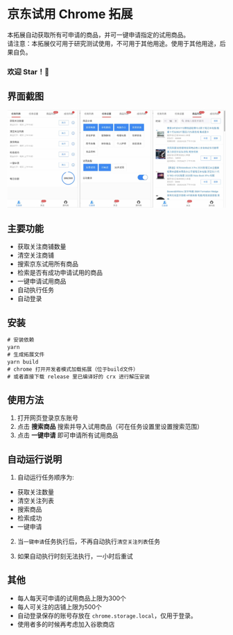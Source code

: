 # 京东试用 Chrome 拓展
本拓展自动获取所有可申请的商品，并可一键申请指定的试用商品。<br>
请注意：本拓展仅可用于研究测试使用，不可用于其他用途。使用于其他用途，后果自负。<br>

<h3>欢迎 Star！👏</h3>

## 界面截图
![界面](https://github.com/ZCY01/img/raw/master/interface1.jpg)

## 主要功能
* 获取关注商铺数量
* 清空关注商铺
* 搜索京东试用所有商品
* 检索是否有成功申请试用的商品
* 一键申请试用商品
* 自动执行任务
* 自动登录

## 安装
```js
# 安装依赖
yarn
# 生成拓展文件
yarn build
# chrome 打开开发者模式加载拓展（位于build文件）
# 或者直接下载 release 里已编译好的 crx 进行解压安装
```

## 使用方法
1. 打开网页登录京东账号
2. 点击 **搜索商品** 搜索并导入试用商品（可在任务设置里设置搜索范围）
3. 点击 **一键申请** 即可申请所有试用商品

## 自动运行说明
1. 自动运行任务顺序为:
* 获取关注数量
* 清空关注列表
* 搜索商品
* 检索成功
* 一键申请

2. 当`一键申请`任务执行后，不再自动执行`清空关注列表`任务

3. 如果自动执行时刻无法执行，一小时后重试


## 其他
* 每人每天可申请的试用商品上限为300个
* 每人可关注的店铺上限为500个
* 自动登录保存的账号存放在 `chrome.storage.local`，仅用于登录。
* 使用者多的时候再考虑加入谷歌商店
